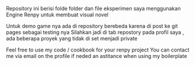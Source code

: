 Repository ini berisi folde folder dan file eksperimen saya menggunakan Engine Renpy untuk membuat visual novel

Untuk demo game nya ada di repository berebeda karena di post ke git pages sebagai testing nya
Silahkan jadi di tab repostory pada profil saya , ada beberapa proyek yang tidak di set menjadi private

Feel free to use my code / cookbook for your renpy project
You can contact me via email on the profile if neded an astitance when using my boilerplate
